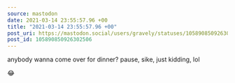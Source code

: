 ```yaml
---
source: mastodon
date: 2021-03-14 23:55:57.96 +00
title: "2021-03-14 23:55:57.96 +00"
post_uri: https://mastodon.social/users/gravely/statuses/105890850926302506
post_id: 105890850926302506
---
```

anybody wanna come over for dinner? pause, sike, just kidding, lol

😂



